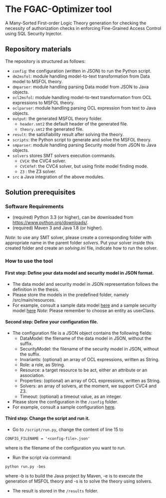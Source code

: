 # The FGAC-Optimizer tool

A Many-Sorted First-order Logic Theory generation for checking the necessity of authorization checks in enforcing Fine-Grained Access Control using SQL Security Injector.

## Repository materials

The repository is structured as follows:

* `config`: the configuration (written in JSON) to run the Python script.
* `dm2msfol`: module handling model-to-text transformation from Data model to MSFOL theory.
* `dmparser`: module handling parsing Data model from JSON to Java objects.
* `ocl2msfol`: module handling model-to-text transformation from OCL expressions to MSFOL theory.
* `oclparser`: module handling parsing OCL expression from text to Java objects.
* `output`: the generated MSFOL theory folder.
  * `header.smt2` the default header of the generated file.
  * `theory.smt2` the generated file.
* `result`: the satisfiability result after solving the theory.
* `scripts`: the Python script to generate and solve the MSFOL theory.
* `smparser`: module handling parsing Security model from JSON to Java objects.
* `solvers` stores SMT solvers execution commands.
  * `CVC4`: the CVC4 solver.
  * `CVC4fmf`: the CVC4 solver, but using finite model finding mode.
  * `Z3` : the Z3 solver.
* `src` a Java integration of the above modules.

## Solution prerequisites

### Software Requirements
- (required) Python 3.3 (or higher), can be downloaded from https://www.python.org/downloads/.
- (required) Maven 3 and Java 1.8 (or higher).

*Note*: to use any SMT solver, 
please create a corresponding folder with appropriate name in the parent folder *solvers*.
Put your solver inside this created folder and create an *solving.ini* file, indicate how
to run the solver.

### How to use the tool

#### First step: Define your data model and security model in JSON format.
- The data model and security model in JSON representation follows the definition in the thesis.
- Please store the models in the predefined folder, namely /src/main/resources.
- For example, consult a sample data model [here](https://github.com/npbhoang/sqlsi-/blob/00a6616542cd3175a8280991d25dcb4ca963d478/src/main/resources/university.json) and a sample security model [here](https://github.com/npbhoang/sqlsi-/blob/00a6616542cd3175a8280991d25dcb4ca963d478/src/main/resources/secVGU%232.json)
*Note*: Please remember to choose an entity as userClass.

#### Second step: Define your configuration file.
- The configuration file is a JSON object contains the following fields:
  - DataModel: the filename of the data model in JSON, without the suffix.
  - SecurityModel: the filename of the security model in JSON, without the suffix.
  - Invariants: (optional) an array of OCL expressions, written as String.
  - Role: a role, as String.
  - Resource: a target resource to be act, either an attribute or an association.
  - Properties: (optional) an array of OCL expressions, written as String.
  - Solvers: an array of solvers, at the moment, we support CVC4 and Z3.
  - Timeout: (optional) a timeout value, as an integer.
- Please store the configuration in the `/config` folder.
- For example, consult a sample configuration [here](https://github.com/npbhoang/sqlsi-/blob/00a6616542cd3175a8280991d25dcb4ca963d478/config/config.json).

#### Third step: Change the script and run it.
- Go to `/script/run.py`, change the content of line 15 to
```
CONFIG_FILENAME = '<config-file>.json'
```
where <config-file> is the filename of the configuration you want to run.
- Run the script via command:
```
python run.py -bes
```
where -b is to build the Java project by Maven, -e is to execute the generation of MSFOL theory and -s is to solve the theory using solvers.
- The result is stored in the `/results` folder.
